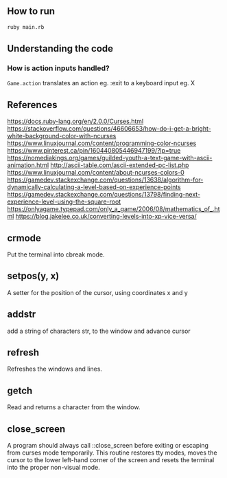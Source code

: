 ## How to run

```sh
ruby main.rb
```

## Understanding the code

### How is action inputs handled?

`Game.action` translates an action eg. :exit to a keyboard input eg. X






## References
https://docs.ruby-lang.org/en/2.0.0/Curses.html
https://stackoverflow.com/questions/46606653/how-do-i-get-a-bright-white-background-color-with-ncurses
https://www.linuxjournal.com/content/programming-color-ncurses
https://www.pinterest.ca/pin/160440805446947199/?lp=true
https://nomediakings.org/games/guilded-youth-a-text-game-with-ascii-animation.html
http://ascii-table.com/ascii-extended-pc-list.php
https://www.linuxjournal.com/content/about-ncurses-colors-0
https://gamedev.stackexchange.com/questions/13638/algorithm-for-dynamically-calculating-a-level-based-on-experience-points
https://gamedev.stackexchange.com/questions/13798/finding-next-experience-level-using-the-square-root
https://onlyagame.typepad.com/only_a_game/2006/08/mathematics_of_.html
https://blog.jakelee.co.uk/converting-levels-into-xp-vice-versa/

## crmode
Put the terminal into cbreak mode.

## setpos(y, x)
A setter for the position of the cursor, using coordinates x and y

## addstr
add a string of characters str, to the window and advance cursor

## refresh
Refreshes the windows and lines.

## getch
Read and returns a character from the window.

## close_screen

A program should always call ::close_screen before exiting or escaping from curses mode temporarily. This routine restores tty modes, moves the cursor to the lower left-hand corner of the screen and resets the terminal into the proper non-visual mode.
